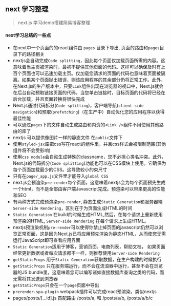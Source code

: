 ## next 学习整理

> next.js 学习demo搭建简易博客整理

#### next学习总结的一些点

- 在next中一个页面的的react组件由 `pages` 目录下导出, 页面的路由和`pages`目录下的路径相关
- nextjs会自动完成`Code splitting`，因此每个页面仅加载页面所需的内容。这意味着当主页被渲染时，最初不提供其他页面的代码。这样可以确保及时有上百个页面也可以迅速加载主页。仅加载您请求的页面的代码也意味着页面被隔离。如果某个页面抛出错误，则该应用程序的其余部分仍将正常工作。此外，在Next.js的生产版本中，只要`Link`组件出现在浏览器的视口中，Next.js就会在后台自动预取链接页面的代码。当您单击链接时，目标页面的代码将已经在后台加载，并且页面转换将很快完成
- Next.js通过代码拆分(`Code splitting`)，客户端导航(`client-side navigation`)和预取(`prefetching`)（在生产中）自动优化您的应用程序以获得最佳性能
- 可以通过`pages`下的文件自动生成路由和内资的`<Link />`组件不用使用其他路由的库了
- nextjs 可以提供像图片一样的静态文件 在`public`文件下
- 使用`styled-jsx`库把css写在react的组件里，并且css样式会被限制范围(其他组件将不会受影响)
- 使用`css module`会自动生成特殊的classname，您不必担心类名冲突。此外，Next.js的代码拆分(`Code splitting`)功能也可以在CSS模块上使用。它确保为每个页面加载最少的CSS。这导致较小的束尺寸
- 只有在`page/_app.js`文件里才能导入`global CSS`
- next.js会预渲染`pre-render`每个页面，这意味着nextjs会为每个页面预先生成一个html，而不是全部由客户端Javascript完成。预渲染可以带来更高的性能和SEO
- 有两种方式完成预渲染`pre-render`, 静态生成`Static Generation`和服务器端`Server-side Rendering`，区别在于为页面生成HTML的时间
- `Static Generation` 在build的时候生成HTML,然后，在每个请求上重新使用预渲染的HTML, `Server-side Rendering` 在每个请求上生成HTML。
- nextjs预渲染机制`pre-render`可以使得你禁止掉页面的javascript仍然可以浏览正常页面，这是因为Next.js已将应用预先渲染为静态HTML，从而使您无需运行JavaScript即可查看应用界面
- `Static Generation`适用于博客，营销页面，电商列表，帮助文档， 如果页面经常更新数据或者每次请求都不一样，则推荐使用`Server-side Rendering` 
- `getStaticProps` 用于`Static Generation`获取数据，在生产构建的时候执行
- `getStaticProps` 只在服务端运行，而不会在流浪器中运行，甚至不会在浏览器的JS bundle里，这意味着您可以编写诸如直接数据库查询之类的代码，而无需将其发送到浏览器
- `getStaticProps`只会在一个`page`页面中导出
- `prerender-spa-plugin` webpack插件可以完成react预渲染，类似nextjs
- pages/posts/[...id].js 匹配路由 /posts/a, 和 /posts/a/b, /posts/a/b/c 

